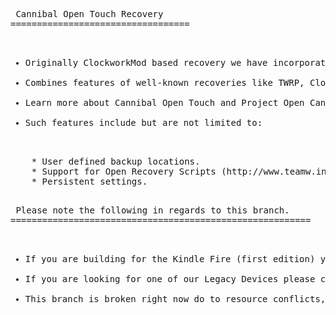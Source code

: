 <pre> Cannibal Open Touch Recovery
==================================

<ul>
<li>Originally ClockworkMod based recovery we have incorporated and updated touch controls originally written by Napstar of Team Utter Chaos.</li>
<li>Combines features of well-known recoveries like TWRP, ClockworkMod and AmonRA to allow users to easily and effortlessly manage their Android-powered devices.</li>
<li>Learn more about Cannibal Open Touch and Project Open Cannibal at http://www.projectopencannibal.net/the-project/ or come join as on our Forums at http://forums.projectopencannibal.net/.</li>
<li>Such features include but are not limited to:</li>
</ul>
	* User defined backup locations.
	* Support for Open Recovery Scripts (http://www.teamw.in/OpenRecoveryScript).
	* Persistent settings.

<pre> Please note the following in regards to this branch.
=========================================================

<ul>
<li>If you are building for the Kindle Fire (first edition) you may also checkout https://github.com/ProjectOpenCannibal/android_bootable_recovery/tree/hybrid for stable builds instead.</li>
<li>If you are looking for one of our Legacy Devices please checkout https://github.com/ProjectOpenCannibal/android_bootable_recovery/tree/gingerbread instead.</li>
<li>This branch is broken right now do to resource conflicts, do NOT use it; please see our [Jellybean-dev](https://github.com/ProjectOpenCannibal/android_bootable_recovery/tree/jellybean-dev) branch for the most up to date (beta) source.</li>
</ul>
